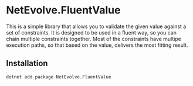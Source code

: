 # NetEvolve.FluentValue

This is a simple library that allows you to validate the given value against a set of constraints. It is designed to be used in a fluent way, so you can chain multiple constraints together. Most of the constraints have multipe execution paths, so that based on the value, delivers the most fitting result.

## Installation

```bash
dotnet add package NetEvolve.FluentValue
```